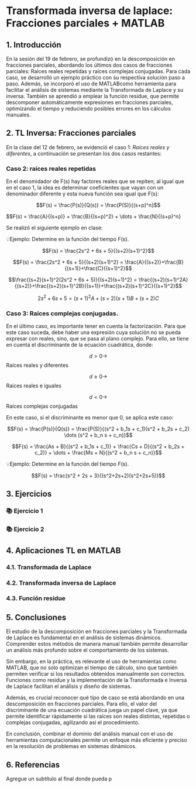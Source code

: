 # Transformada inversa de laplace: Fracciones parciales + MATLAB

## 1. Introducción
En la sesión del 19 de febrero, se profundizó en la descomposición en fracciones parciales, abordando los últimos dos casos de fracciones parciales: Raíces reales repetidas y raíces complejas conjugadas. Para cada caso, se desarrolló un ejemplo práctico con su respectiva solución paso a paso. Además, se incorporó el uso de MATLABcomo herramienta para facilitar el análisis de sistemas mediante la Transformada de Laplace y su inversa. También se aprendió a emplear la función residue, que permite descomponer automáticamente expresiones en fracciones parciales, optimizando el tiempo y reduciendo posibles errores en los cálculos manuales.

## 2. TL Inversa: Fracciones parciales
En la clase del 12 de febrero, se evidenció el caso 1: *Raíces reales y diferentes*, a continuación se presentan los dos casos restantes:
### Caso 2: raíces reales repetidas
En el denomidador de F(s) hay factores reales que se repiten; al igual que en el caso 1, la idea es determinar coeficientes que vayan con un denominador diferente y esta nueva función sea igual que F(s):

$$F(s) = \frac{P(s)}{Q(s)} = \frac{P(S)}{(s+p)^n}$$

$$F(s) = \frac{A}{(s+p)} + \frac{B}{(s+p)^2} + \dots + \frac{N}{(s+p)^n}

Se realizó el siguiente ejemplo en clase:

💡Ejemplo: Determine en la función del tiempo F(s).

$$F(s) = \frac{2s^2 + 6s + 5}{(s+2)(s+1)^2}$$

$$F(s) = \frac{2s^2 + 6s + 5}{(s+2)(s+1)^2} = \frac{A}{(s+2)}+\frac{B}{(s+1)}+\frac{C}{(s+1)^2}$$

$$\frac{(s+2)(s+1)^2(2s^2 + 6s + 5)}{(s+2)(s+1)^2} = \frac{(s+2)(s+1)^2A}{(s+2)}+\frac{(s+2)(s+1)^2B}{(s+1)}+\frac{(s+2)(s+1)^2C}{(s+1)^2}$$

$$2s^2 + 6s + 5= (s+1)^2A + (s+2)(s+1)B +(s+2)C$$

### Caso 3: Raíces complejas conjugadas.
En el último caso, es importante tener en cuenta la factorización. Para que este caso suceda, debe haber una expresión cuya solución no se pueda expresar con reales, sino, que se pasa al plano complejo. Para ello, se tiene en cuenta el discriminante de la ecuación cuadrática, donde:

$$d > 0 \to $$ Raíces reales y diferentes

$$d \geq 0 \to $$ Raíces reales e iguales

$$d < 0 \to $$ Raíces complejas conjugadas

En este caso, si el discriminante es menor que 0, se aplica este caso: 

$$F(s) = \frac{P(s)}{Q(s)} = \frac{P(S)}{(s^2 + b_1s + c_1)(s^2 + b_2s + c_2) \dots (s^2 + b_n s + c_n)}$$

$$F(s) = \frac{As + B}{(s^2 + b_1s + c_1)} + \frac{Cs + D}{(s^2 + b_2s + c_2)} + \dots + \frac{Ms + N}{(s^2 + b_n s + c_n)}$$

💡Ejemplo: Determine en la función del tiempo F(s).

$$F(s) = \frac{s^2 + 2s + 3}{(s^2+2s+2)(s^2+2s+5)}$$

## 3. Ejercicios
### 📚 Ejercicio 1
### 📚 Ejercicio 2
## 4. Aplicaciones TL en MATLAB
### 4.1. Transformada de Laplace
### 4.2. Transformada inversa de Laplace
### 4.3. Función residue
## 5. Conclusiones
El estudio de la descomposición en fracciones parciales y la Transformada de Laplace es fundamental en el análisis de sistemas dinámicos. Comprender estos métodos de manera manual también permite desarrollar un análisis más profundo sobre el comportamiento de los sistemas.

Sin embargo, en la práctica, es relevante el uso de herramientas como MATLAB, que no solo optimizan el tiempo de cálculo, sino que también permiten verificar si los resultados obtenidos manualmente son correctos. Funciones como residue y la implementación de la Transformada e Inversa de Laplace facilitan el análisis y diseño de sistemas.

Además, es crucial reconocer qué tipo de caso se está abordando en una descomposición en fracciones parciales. Para ello, el valor del discriminante de una ecuación cuadrática juega un papel clave, ya que permite identificar rápidamente si las raíces son reales distintas, repetidas o complejas conjugadas, agilizando así el procedimiento.

En conclusión, combinar el dominio del análisis manual con el uso de herramientas computacionales permite un enfoque más eficiente y preciso en la resolución de problemas en sistemas dinámicos.
## 6. Referencias
Agregue un subtítulo al final donde pueda p
